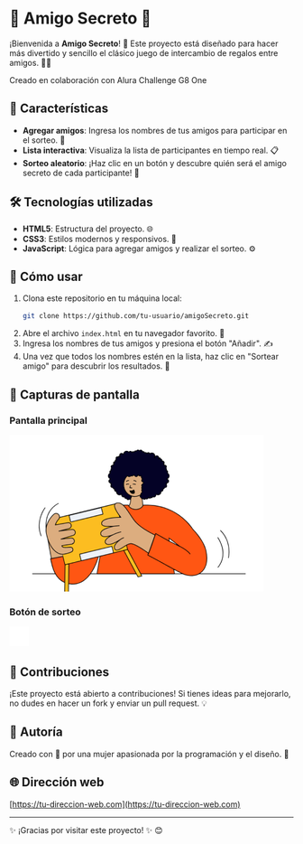 # 🌸 Amigo Secreto 🌸

¡Bienvenida a **Amigo Secreto**! 🎁 Este proyecto está diseñado para hacer más divertido y sencillo el clásico juego de intercambio de regalos entre amigos. 👫✨

Creado en colaboración con Alura Challenge G8 One

## 🌟 Características

- **Agregar amigos**: Ingresa los nombres de tus amigos para participar en el sorteo. 📝
- **Lista interactiva**: Visualiza la lista de participantes en tiempo real. 📋
- **Sorteo aleatorio**: ¡Haz clic en un botón y descubre quién será el amigo secreto de cada participante! 🎲

## 🛠️ Tecnologías utilizadas

- **HTML5**: Estructura del proyecto. 🌐
- **CSS3**: Estilos modernos y responsivos. 🎨
- **JavaScript**: Lógica para agregar amigos y realizar el sorteo. ⚙️

## 🚀 Cómo usar

1. Clona este repositorio en tu máquina local:
   ```bash
   git clone https://github.com/tu-usuario/amigoSecreto.git
   ```
2. Abre el archivo `index.html` en tu navegador favorito. 🌈
3. Ingresa los nombres de tus amigos y presiona el botón "Añadir". ✍️
4. Una vez que todos los nombres estén en la lista, haz clic en "Sortear amigo" para descubrir los resultados. 🎉

## 🌼 Capturas de pantalla

### Pantalla principal
![Pantalla principal](assets/amigo-secreto.png)

### Botón de sorteo
![Botón de sorteo](assets/play_circle_outline.png)

## 🌺 Contribuciones

¡Este proyecto está abierto a contribuciones! Si tienes ideas para mejorarlo, no dudes en hacer un fork y enviar un pull request. 💡

## 🌸 Autoría

Creado con 💖 por una mujer apasionada por la programación y el diseño. 🌷

## 🌐 Dirección web

[https://tu-direccion-web.com](https://tu-direccion-web.com)

---

✨ ¡Gracias por visitar este proyecto! ✨ 😊